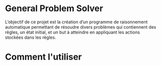 # General Problem Solver
L’objectif de ce projet est la création d’un programme de raisonnement automatique
permettant de résoudre divers problèmes qui contiennent des règles, un état initial, et un
but à atteindre en appliquant les actions stockées dans les règles. 

# Comment l'utiliser

